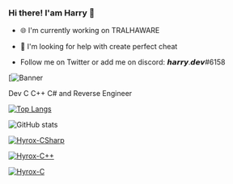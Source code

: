 ### Hi there! I'am Harry 👋

- 🌐 I'm currently working on TRALHAWARE
- 🤔 I'm looking for help with create perfect cheat

- Follow me on Twitter or add me on discord: 𝙝𝙖𝙧𝙧𝙮.𝙙𝙚𝙫#6158

[![Banner](https://discord.c99.nl/widget/theme-2/866473066233987072.png)

Dev C C++ C# and Reverse Engineer

[![Top Langs](https://github-readme-stats.vercel.app/api/top-langs/?username=harryzin7&layout=compact&theme=highcontrast)](https://github.com/hyroxware)

![GitHub stats](https://github-readme-stats.vercel.app/api?username=harryzin7&theme=highcontrast&show_icons=true)

[![Hyrox-CSharp](https://img.shields.io/badge/C%23-239120?style=for-the-badge&logo=c-sharp&logoColor=white)](https://img.shields.io/badge/C%23-239120?style=for-the-badge&logo=c-sharp&logoColor=white)

[![Hyrox-C++](https://img.shields.io/badge/C%2B%2B-00599C?style=for-the-badge&logo=c%2B%2B&logoColor=white)](https://img.shields.io/badge/C%2B%2B-00599C?style=for-the-badge&logo=c%2B%2B&logoColor=white)

[![Hyrox-C](https://img.shields.io/badge/C-00599C?style=for-the-badge&logo=c&logoColor=white)](https://img.shields.io/badge/C-00599C?style=for-the-badge&logo=c&logoColor=white)
